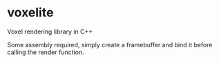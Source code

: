 # voxelite
Voxel rendering library in C++

Some assembly required, simply create a framebuffer and bind it before calling the render function.
